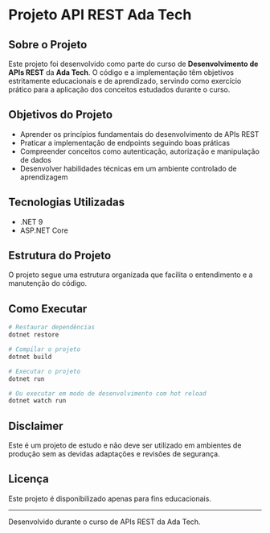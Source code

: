 # Projeto API REST Ada Tech

## Sobre o Projeto

Este projeto foi desenvolvido como parte do curso de **Desenvolvimento de APIs REST** da **Ada Tech**. O código e a implementação têm objetivos estritamente educacionais e de aprendizado, servindo como exercício prático para a aplicação dos conceitos estudados durante o curso.

## Objetivos do Projeto

- Aprender os princípios fundamentais do desenvolvimento de APIs REST
- Praticar a implementação de endpoints seguindo boas práticas
- Compreender conceitos como autenticação, autorização e manipulação de dados
- Desenvolver habilidades técnicas em um ambiente controlado de aprendizagem

## Tecnologias Utilizadas

- .NET 9
- ASP.NET Core

## Estrutura do Projeto

O projeto segue uma estrutura organizada que facilita o entendimento e a manutenção do código.

## Como Executar

```bash
# Restaurar dependências
dotnet restore

# Compilar o projeto
dotnet build

# Executar o projeto
dotnet run

# Ou executar em modo de desenvolvimento com hot reload
dotnet watch run
```

## Disclaimer

Este é um projeto de estudo e não deve ser utilizado em ambientes de produção sem as devidas adaptações e revisões de segurança.

## Licença

Este projeto é disponibilizado apenas para fins educacionais.

---

Desenvolvido durante o curso de APIs REST da Ada Tech.
